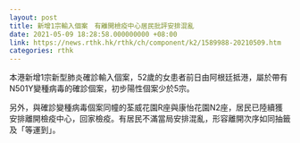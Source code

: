 ```yaml
---
layout: post
title: 新增1宗輸入個案　有離開檢疫中心居民批評安排混亂
date: 2021-05-09 18:28:58.000000000 +08:00
link: https://news.rthk.hk/rthk/ch/component/k2/1589988-20210509.htm
categories: rthk
---
```


本港新增1宗新型肺炎確診輸入個案，52歲的女患者前日由阿根廷抵港，屬於帶有N501Y變種病毒的確診個案，初步陽性個案少於5宗。

另外，與確診變種病毒個案同幢的荃威花園R座與康怡花園N2座，居民已陸續獲安排離開檢疫中心，回家檢疫。有居民不滿當局安排混亂，形容離開次序如同抽籤及「等運到」。
